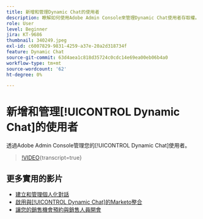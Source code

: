 ```yaml
---
title: 新增和管理Dynamic Chat的使用者
description: 瞭解如何使用Adobe Admin Console來管理Dynamic Chat使用者存取權。
role: User
level: Beginner
jira: KT-9686
thumbnail: 340249.jpeg
exl-id: c6007829-9831-4259-a37e-20a2d318734f
feature: Dynamic Chat
source-git-commit: 63d4aea1c818d35724c0cdc14e69ea00eb06b4a0
workflow-type: tm+mt
source-wordcount: '62'
ht-degree: 0%

---
```


# 新增和管理[!UICONTROL Dynamic Chat]的使用者

透過Adobe Admin Console管理您的[!UICONTROL Dynamic Chat]使用者。

>[!VIDEO](https://video.tv.adobe.com/v/340249/?quality=12&learn=on){transcript=true}

## 更多實用的影片

* [建立和管理個人化對話](dialogue-management.md)
* [啟用與[!UICONTROL Dynamic Chat]的Marketo整合](marketo-integration.md)
* [讓您的銷售機會預約與銷售人員開會](meeting-booking.md)
